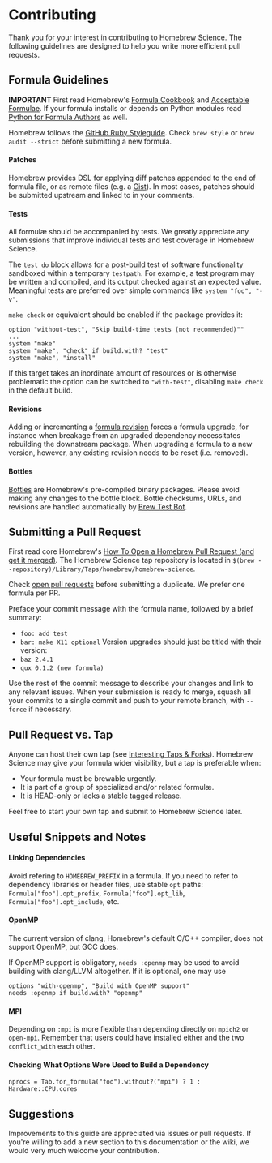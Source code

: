 # Contributing

Thank you for your interest in contributing to [Homebrew Science]. The following guidelines are designed to help you write more efficient pull requests.

## Formula Guidelines

**IMPORTANT** First read Homebrew's [Formula Cookbook] and [Acceptable Formulae]. If your formula installs or depends on Python modules read [Python for Formula Authors] as well.

Homebrew follows the [GitHub Ruby Styleguide]. Check `brew style` or `brew audit --strict` before submitting a new formula.

#### Patches

Homebrew provides DSL for applying diff patches appended to the end of formula file, or as remote files (e.g. a [Gist]). In most cases, patches should be submitted upstream and linked to in your comments.

#### Tests

All formulæ should be accompanied by tests. We greatly appreciate any submissions that improve individual tests and test coverage in Homebrew Science.

The `test do` block allows for a post-build test of software functionality sandboxed within a temporary `testpath`. For example, a test program may be written and compiled, and its output checked against an expected value. Meaningful tests are preferred over simple commands like `system "foo", "-v"`.

`make check` or equivalent should be enabled if the package provides it:

    option "without-test", "Skip build-time tests (not recommended)""
    ...
    system "make"
    system "make", "check" if build.with? "test"
    system "make", "install"

If this target takes an inordinate amount of resources or is otherwise problematic the option can be switched to `"with-test"`, disabling `make check` in the default build.

#### Revisions

Adding or incrementing a [formula revision] forces a formula upgrade, for instance when breakage from an upgraded dependency necessitates rebuilding the downstream package. When upgrading a formula to a new version, however, any existing revision needs to be reset (i.e. removed).

#### Bottles

[Bottles] are Homebrew's pre-compiled binary packages. Please avoid making any changes to the bottle block. Bottle checksums, URLs, and revisions are handled automatically by [Brew Test Bot].

## Submitting a Pull Request

First read core Homebrew's [How To Open a Homebrew Pull Request (and get it merged)]. The Homebrew Science tap repository is located in `$(brew --repository)/Library/Taps/homebrew/homebrew-science`.

Check [open pull requests] before submitting a duplicate. We prefer one formula per PR.

Preface your commit message with the formula name, followed by a brief summary:
* `foo: add test`
* `bar: make X11 optional`
Version upgrades should just be titled with their version:
* `baz 2.4.1`
* `qux 0.1.2 (new formula)`

Use the rest of the commit message to describe your changes and link to any relevant issues. When your submission is ready to merge, squash all your commits to a single commit and push to your remote branch, with `--force` if necessary.

## Pull Request vs. Tap

Anyone can host their own tap (see [Interesting Taps & Forks]). Homebrew Science may give your formula wider visibility, but a tap is preferable when:
* Your formula must be brewable urgently.
* It is part of a group of specialized and/or related formulæ.
* It is HEAD-only or lacks a stable tagged release.

Feel free to start your own tap and submit to Homebrew Science later.

## Useful Snippets and Notes

#### Linking Dependencies

Avoid refering to `HOMEBREW_PREFIX` in a formula. If you need to refer to dependency libraries or header files, use stable `opt` paths: `Formula["foo"].opt_prefix`, `Formula["foo"].opt_lib`,  `Formula["foo"].opt_include`, etc.

#### OpenMP

The current version of clang, Homebrew's default C/C++ compiler, does not support OpenMP, but GCC does.

If OpenMP support is obligatory, `needs :openmp` may be used to avoid building with clang/LLVM altogether. If it is optional, one may use
```
options "with-openmp", "Build with OpenMP support"
needs :openmp if build.with? "openmp"
```

#### MPI

Depending on `:mpi` is more flexible than depending directly on `mpich2` or `open-mpi`. Remember that users could have installed either and the two `conflict_with` each other.

#### Checking What Options Were Used to Build a Dependency

    nprocs = Tab.for_formula("foo").without?("mpi") ? 1 : Hardware::CPU.cores

## Suggestions

Improvements to this guide are appreciated via issues or pull requests. If you're willing to add a new section to this documentation or the wiki, we would very much welcome your contribution.

[Homebrew Science]: https://github.com/Homebrew/homebrew-science
[open pull requests]: https://github.com/Homebrew/homebrew-science/pulls
[How To Open a Homebrew Pull Request (and get it merged)]: http://docs.brew.sh/How-To-Open-a-Homebrew-Pull-Request.html
[Interesting Taps & Forks]: http://docs.brew.sh/Interesting-Taps-&-Forks.html
[Formula revision]: http://docs.brew.sh/Formula-Cookbook.html#formulae-revisions
[Bottles]: http://docs.brew.sh/Bottles.html
[Brew Test Bot]: http://docs.brew.sh/Brew-Test-Bot.html
[GitHub Ruby Styleguide]: https://github.com/styleguide/ruby
[Formula Cookbook]: http://docs.brew.sh/Formula-Cookbook.html
[Acceptable Formulae]: http://docs.brew.sh/Acceptable-Formulae.html
[Python for Formula Authors]: http://docs.brew.sh/Python-for-Formula-Authors.html
[Gist]: https://gist.github.com/
